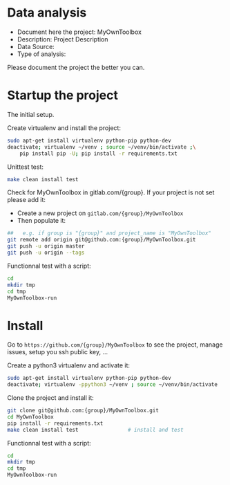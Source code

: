 # Data analysis
- Document here the project: MyOwnToolbox
- Description: Project Description
- Data Source:
- Type of analysis:

Please document the project the better you can.

# Startup the project

The initial setup.

Create virtualenv and install the project:
```bash
sudo apt-get install virtualenv python-pip python-dev
deactivate; virtualenv ~/venv ; source ~/venv/bin/activate ;\
    pip install pip -U; pip install -r requirements.txt
```

Unittest test:
```bash
make clean install test
```

Check for MyOwnToolbox in gitlab.com/{group}.
If your project is not set please add it:

- Create a new project on `gitlab.com/{group}/MyOwnToolbox`
- Then populate it:

```bash
##   e.g. if group is "{group}" and project_name is "MyOwnToolbox"
git remote add origin git@github.com:{group}/MyOwnToolbox.git
git push -u origin master
git push -u origin --tags
```

Functionnal test with a script:

```bash
cd
mkdir tmp
cd tmp
MyOwnToolbox-run
```

# Install

Go to `https://github.com/{group}/MyOwnToolbox` to see the project, manage issues,
setup you ssh public key, ...

Create a python3 virtualenv and activate it:

```bash
sudo apt-get install virtualenv python-pip python-dev
deactivate; virtualenv -ppython3 ~/venv ; source ~/venv/bin/activate
```

Clone the project and install it:

```bash
git clone git@github.com:{group}/MyOwnToolbox.git
cd MyOwnToolbox
pip install -r requirements.txt
make clean install test                # install and test
```
Functionnal test with a script:

```bash
cd
mkdir tmp
cd tmp
MyOwnToolbox-run
```
